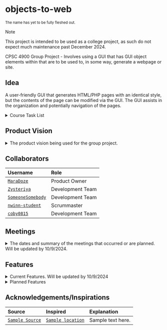 # objects-to-web
<sub>The name has yet to be fully fleshed out.</sub>
> [!NOTE]
> This project is intended to be used as a college project, as such do not expect much maintenance past December 2024.


CPSC 4900 Group Project - Involves using a GUI that has GUI object elements within that are to be used to, in some way, generate a webpage or site.


## Idea

A user-friendly GUI that generates HTML/PHP pages with an identical style, but the contents of the page can be modified via the GUI.  The GUI assists in the organization and potentially navigation of the pages.

<details>
<summary> Course Task List </summary>

- [X] Submit Formation of Project Teams
- [X] Submit Github Repository
- [X] Read [Github README Formatting](https://docs.github.com/en/get-started/writing-on-github/getting-started-with-writing-and-formatting-on-github/basic-writing-and-formatting-syntax) should you want to work on the README, makes it easier to understand what does what.
- [X] Submit Project Vision for the Course Project
- [X] Submit Project Team Roles
- [X] Submit Product Backlog
- [X] Submit Plan of Sprint 1
- [ ] Submit Personas, Scenarios, and User Stories
- [ ] Submit Sprint 1 Report and Deliverables
- [ ] Presentation

</details>

 
## Product Vision
<details>
<summary> The product vision being used for the group project. </summary>
 
FOR individuals looking to set up uniform website pages, website developers, or hobbyists WHO wish to spend more time on the contents within the page rather than the code behind the page.  Small businesses can also benefit from the product considering they may have limited resources, teams, or budget.  The target set of customers are information website managers that are looking to reduce the labor cost and ensure the developers or hobbyists will have more time to work on other tasks.  The TEK-GUI is an open-source application software which focuses vertically on website development THAT facilitates the creation and overall management of webpages whilst ensuring that the contents are abstracted into a more understandable format. This abstraction allows customers, with no technical background, to create a well-designed product without heavy expenses or frustrations.  It implements a user-friendly graphical user interface, GUI, that will allow users to generate HTML/PHP pages with a consistent style.  UNLIKE Fandom, whose web page editing user interface, whether old or new, forces the user to have an overall sluggish experience, the focus of TEK-GUI is to speed up the process and make it more enjoyable visually.  Not only can TEK-GUI speed up the process, it can also allow for multiple pages to be adjusted in quick succession, whereas Fandom requires the editor to publish and navigate to another page before editing.  OUR PRODUCT filters out the complex information and allows for the customer to navigate through the information at a faster pace when searching for an unknown item through the contents of the page.  Reducing the time cost of creating and maintaining the code will greatly improve customer performance and overall experience.
</details>

## Collaborators

| Username | Role |
| :--- | :--- |
| [`MaraDoze`](https://github.com/MaraDoze) | Product Owner |
| [`Zysteriya`](https://github.com/Zysteriya) | Development Team |
| [`SomeoneSomebody`](https://github.com/SomeoneSomebody) | Development Team |
| [`nwinn-student`](https://github.com/nwinn-student) | Scrummaster |
| [`coby0815`](https://github.com/coby0815) | Development Team |

## Meetings
<details>
 <summary> The dates and summary of the meetings that occurred or are planned.  Will be updated by 10/9/2024. </summary>

| Date | Meeting Type | Focus |
| :--- | :--- | :--- |
| Sept. 5, 2024 | Planning | Product Vision understanding and outline |
| Sept. 6, 2024 | Rapid Progress | Complete the Product Vision |
| Sept. 9, 2024 | Planning/Preparing | Work on meeting schedule and product backlog and Project Team Roles. |
| Sept. 12, 2024 (FIRST FULL) | Backlog Refinement and Consolidation | Ensure consensus on Product backlog, finish Project Team Roles, and plan next meeting. |
| Sept. 16, 2024 | Sprint Planning | Schedule meetings for Sprint 1, have members choose their task, and plan next meeting. |
| Sept. 19, 2024 | Check-in | Check in w/ team and go over potential assignment and plan next meeting. |
| Sept. 23, 2024 | Planning | Check-in w/ team and go into assignment and plan next meeting. |
| Sept. 27, 2024 | Check-in | Check-in w/ team and go over potential assignment and plan next meeting. |
| Sept. 30, 2024 | Planning | Redistribute tasks for those completed and plan next meeting. |
| Oct. 3, 2024 | Preparing | Go over Sprint Report and Deliverables |
| Oct. 7, 2024 | Preparing | Prepare for Presentation |
 
</details>

## Features

<details>

<summary>Current Features.  Will be updated by 10/9/2024</summary>

| Title | Description |
| :--- | :--- |
| `Sample title` | Sample description. |
</details>

<details>
<summary>Planned Features</summary>
 
  > There are always going to be features that weren't planned that will be implemented and vice verca.
 
| Title | Description | Estimated Cost | Difficulty Rating |
| :--- | :--- | :--- | :--- |
| <b> Sprint 1 </b>
| `Frame UI Creation and Functionality` | Creates a Java GUI frame that can be closed, iconified, scaled, moved, and added to.  Should the user press the X button on the top right it shall either exit the application or prompt for the user to save. | 3 hours, 1 person | 5 |
| `Object UI Base Structure` | An Object UI consists of a name, creation time, position, and size and the ability to obtain them. | 3 hours, 1 person | 2 |
| `Open and Save Feature` | The ability for the GUI to read and write to files that are selected by the user. | 3 hours, 1 person | 2 |
| `Parse HTML from File Contents` | HTML parsing consists of the input byte stream from the file contents, processing to remove escape characters, then cleaned of comments and altered to make it understandable for objects, like removing in-line styling and JavaScript. | 15 hours, 3 people | 16 |
| `Singular Object Selection` | The ability to select a single Object that actions can be performed on.  The selection could be via a mouse interaction or a keyboard shortcut or a way to navigate the Objects in order to select. | 3 hours, 1 person | 3 |
| `UI Menu and Tools Feature` | The existence of a UI menu bar and toolbar feature that can easily be adjusted to accommodate new menu items and tools. | 3 hours, 1 person | 5 |
| `Object Creation and Deletion` | UI Objects, rectangles, can visually be removed and added to the Frame UI by reading in inputs, whether directories, files, keyboard key presses, or mouse interactions. | 3 hours, 2 people | 4 |
| `Read Contents of Objects from Inputs` | An Object contents, that is what an object holds possession of, can be obtained from files input.  The contents of an Object includes its properties, such as the title of the document, headings, and more, as they are stored within the Object structure. | 4 hours, 2 people | 3 |
| `Edit View to See the Contents of Object` | A new Frame UI or otherwise UI element that can be used to distinguish the one holding the Objects from the one holding the Object contents and properties.  The Edit View displays all of the contents within the Object, including the base structure and relationships. | 5 hours, 2 people | 9 |
| `Object Content Adjusting` | Content within the Object can be readily adjusted by the user, such as the ability to disable titles, headers, and other variants that the content may hold, or hide them from view.  The ability to alter the Object contents themselves is also presented within this feature. | 6 hours, 2 people | 7 |
| <b> Sprint 2 </b>
| `Generate HTML from Objects` | Contents of the Object should be read then used to create the HTML file, altering the contents of an existing should that be necessary.  The reverse of parsing. | 12 hours, 3 people | 17 |
| `Single Object Moving Feature` | The ability for an Object to be moved around the Frame UI by mouse dragging or selection and keyboard presses.  In the case of selection, arrow keys or WASD can be used to navigate the Frame, which shall be considered within the scope of moving. | 4 hours, 2 people | 4 |
| `Common Application Menu and Tools Feature` | Common features supported, like Zooming, Fullscreen, Exiting, New file creation, alongside the control shortcut features, save, open, and export features.  The creation and deletion should also be facilitated via the menu alongside editing.  Other menu items can be added later as the group thinks of them.  Like a tutorial or settings.  | 20 hours, 4 people | 11 |
| `Object Control Shortcut System` | Objects can be copied, duplicated, cut, pasted, found and replaced, all selected.  The feature extends into the Object’s content. | 8 hours, 3 people | 10 |
| `Undo and Redo Actions on Objects` | Actions such as resizing, moving, editing the relationship, and otherwise altering the contents of the Object will be able to be undone/redone.  The feature extends into the Object’s content. | 14 hours, 2 people | 14 |
| `Remember Recently Used Files` | Saves the recently used files, alongside the position of the previously closed one so that the user can be where they left off whenever reopening the application, in a text file. | 7 hours, 2 people | 7 |
| `Object Highlighting` | The ability to indicate that an Object will be selected should the user click on it, via hovering, or be selected should the user press enter.  A way to distinguish which item is being focused. | 4 hours, 1 person | 4 |
| `Remembrance of Frame Location` | Saves the frame location and size percentages in a text file to be read from upon opening up the application. | 5 hours, 1 person | 6 |
| `Popup Menu Feature through Right-Click` | Utilizes the sections of the Menu and Tool feature, but only includes sections that are most commonly used, like some control shortcuts and editing. | 6 hours, 2 people | 8 |
| `Mass Object Selection` | The ability to select a range of UI Objects using a mouse drag selector that creates a box and anything within the box shall be selected.  Another approach would be to create a means to select multiple using a series of keyboard presses, similar to Single Object Selection. | 5 hours, 1 person | 7 |
| `Object Relationship System` | UI Objects can be related to one another, creating a hierarchical structure of objects, thus adding a parent Object and list of child Objects stored within each Object.  Both or all related Objects should know when they are in the relationship and when it has ended.  The parent may be a directory instead of a file, but it will still be considered an Object, just void of contents aside from the name and relationship. | 5 hours, 2 people | 5 |
| `Object Connections Visualized` | Object connections are visualized based on new UI elements that directly connect two or more Object UIs together in order to show a relationship.  The connections should follow the Object UI even if it has been moved. | 6 hours, 2 people | 11 |
| `Mass Object Moving Feature` | The ability for a multitude of UI Objects to be manipulated across the screen though the usage of mouse drags on any of the Objects or keyboard presses, much like the Singular Object Moving Feature described. | 5 hours, 2 people | 13 |
| `Object Content Creation and Deletion` | Allows for content to be created and deleted from the Object and displayed on the Edit View immediately. | 6 hours, 2 people | 10 |
| `Object Content Collapsing in Edit View` | A collection or single piece of content, whether it be a paragraph or an entire table, can be collapsed to reduce the scroll time | 4 hours, 3 people | 12 |
| `Object Content Ordering in Edit View` | Content within the Object can be reordered, translating to a reordered output as well when converting from Object to HTML. | 6 hours, 2 people | 11 |
| `Frame UI Accessibility` | The components within the Frame UI can be adjusted to be more accessibility friendly, including the customization of colors for those colorblind, and Tooltip text for those visually impaired.  Can be considered the Settings of the Frame UI, as it facilitates customization. | 8 hours, 2 people | 9 |
| `Remember Settings` | Saves the settings in text file to be read from upon opening the application again. | 4 hours, 2 people | 5 |
| `Visualize Input HTML` | The ability for the Frame UI to have another framelike UI element that can display a preview of the website version of the HTML, in-line CSS supported. | 5 hours, 2 people | 5 |
| `Support for Multiple Screen Sizes` | Screen size adjustments throughout the process of utilizing the application do not impact the size of position of the Frame UI. | 9 hours, 2 people | 7 |
| `Object Visuals Based on Presets or Settings` | Object coloring, connection scheme, selected color, highlighted color, and more properties of the Object visuals can be adjusted to the user’s will based on presets, or themes, or settings. | 7 hours, 2 people | 5 |
  
</details>

## Acknowledgements/Inspirations

| Source | Inspired | Explanation |
| :--- | :--- | :--- |
| [`Sample Source`]() | [`Sample location`]() | Sample text here. |
